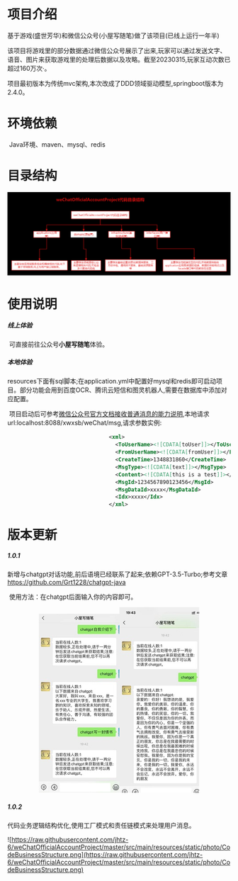 # 项目介绍

​    基于游戏(盛世芳华)和微信公众号(小屋写随笔)做了该项目(已线上运行一年半)

​    该项目将游戏里的部分数据通过微信公众号展示了出来,玩家可以通过发送文字、语音、图片来获取游戏里的处理后数据以及攻略。截至20230315,玩家互动次数已超过160万次·。

​    项目最初版本为传统mvc架构,本次改成了DDD领域驱动模型,springboot版本为2.4.0。

# 环境依赖

​    Java环境、maven、mysql、redis

# 目录结构

![DDD领域驱动设计代码结构](https://raw.githubusercontent.com/jhtz-6/weChatOfficialAccountProject/master/src/main/resources/static/photo/DDD01.jpg)

# 使用说明

#####     线上体验

​    可直接前往公众号**小屋写随笔**体验。

#####     本地体验

​    resources下面有sql脚本;在application.yml中配置好mysql和redis即可启动项目。部分功能会用到百度OCR、腾讯云短信和图灵机器人,需要在数据库中添加对应配置。

​    项目启动后可参考[微信公众号官方文档接收普通消息的能力说明](https://developers.weixin.qq.com/doc/offiaccount/Message_Management/Receiving_standard_messages.html),本地请求url:localhost:8088/xwxsb/weChat/msg,请求参数实例:

```xml
                                <xml>
                                  <ToUserName><![CDATA[toUser]]></ToUserName>
                                  <FromUserName><![CDATA[fromUser]]></FromUserName>
                                  <CreateTime>1348831860</CreateTime>
                                  <MsgType><![CDATA[text]]></MsgType>
                                  <Content><![CDATA[this is a test]]></Content>
                                  <MsgId>1234567890123456</MsgId>
                                  <MsgDataId>xxxx</MsgDataId>
                                  <Idx>xxxx</Idx>
                                </xml>
```

# 版本更新

##### 1.0.1

​    新增与chatgpt对话功能,前后语境已经联系了起来;依赖GPT-3.5-Turbo;参考文章 https://github.com/Grt1228/chatgpt-java

​    使用方法：在chatgpt后面输入你的内容即可。

<center>
<figure>
<img src="https://raw.githubusercontent.com/jhtz-6/weChatOfficialAccountProject/master/src/main/resources/static/photo/chatgpt001.jpg" /><img src="https://raw.githubusercontent.com/jhtz-6/weChatOfficialAccountProject/master/src/main/resources/static/photo/chatgpt002.jpg" />
</figure>
</center>

##### 1.0.2

代码业务逻辑结构优化,使用工厂模式和责任链模式来处理用户消息。

![https://raw.githubusercontent.com/jhtz-6/weChatOfficialAccountProject/master/src/main/resources/static/photo/CodeBusinessStructure.png](https://raw.githubusercontent.com/jhtz-6/weChatOfficialAccountProject/master/src/main/resources/static/photo/CodeBusinessStructure.png)



